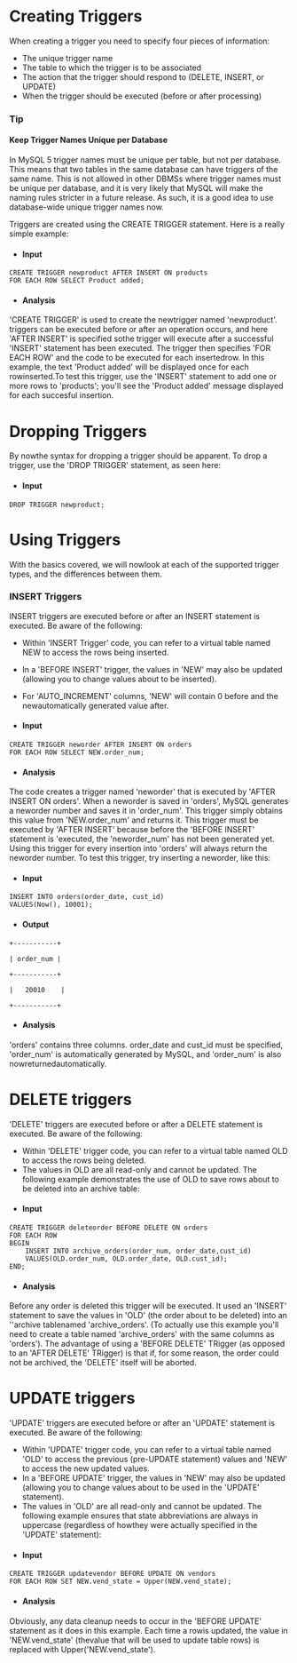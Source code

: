 # Creating Triggers
When creating a trigger you need to specify four pieces of information:
- The unique trigger name
- The table to which the trigger is to be associated
- The action that the trigger should respond to (DELETE, INSERT, or UPDATE)
- When the trigger should be executed (before or after processing)
### Tip
#### Keep Trigger Names Unique per Database 
In MySQL 5 trigger names must be unique per table, but not per database. This means that two tables in the same database can have triggers of the same name. This is not allowed in other DBMSs where trigger names must be unique per database, and it is very likely that MySQL will make the naming rules stricter in a future release. As such, it is a good idea to use database-wide unique trigger names now.


Triggers are created using the CREATE TRIGGER statement. Here is a really simple example:
- #### Input
```
CREATE TRIGGER newproduct AFTER INSERT ON products
FOR EACH ROW SELECT Product added;
```
- ####  Analysis
'CREATE TRIGGER' is used to create the newtrigger named 'newproduct'. triggers can be executed before or after an operation occurs, and here 'AFTER INSERT' is specified sothe trigger will execute after a successful 'INSERT' statement has been executed. The trigger then specifies 'FOR EACH ROW' and the code to be executed for each insertedrow. In this example, the text 'Product added' will be displayed once for each rowinserted.To test this trigger, use the 'INSERT' statement to add one or more rows to 'products'; you'll see the 'Product added' message displayed for each succesful insertion.
# Dropping Triggers
By nowthe syntax for dropping a trigger should be apparent. To drop a trigger, use the 'DROP TRIGGER' statement, as seen here:
- ####  Input
```
DROP TRIGGER newproduct;
```
# Using Triggers
With the basics covered, we will nowlook at each of the supported trigger types, and the differences between them.
### INSERT Triggers
INSERT triggers are executed before or after an INSERT statement is executed. Be aware of the following:
- Within 'INSERT Trigger' code, you can refer to a virtual table named NEW to access the rows being inserted.
- In a 'BEFORE INSERT' trigger, the values in 'NEW' may also be updated (allowing you to change values about to be inserted).
- For 'AUTO_INCREMENT' columns, 'NEW' will contain 0 before and the newautomatically generated value after.

- #### Input
```
CREATE TRIGGER neworder AFTER INSERT ON orders
FOR EACH ROW SELECT NEW.order_num;
```
- #### Analysis
The code creates a trigger named 'neworder' that is executed by 'AFTER INSERT ON orders'. When a neworder is saved in 'orders', MySQL generates a neworder number and saves it in 'order_num'.
This trigger simply obtains this value from 'NEW.order_num' and returns it. This trigger must be executed by 'AFTER INSERT' because before the 'BEFORE INSERT' statement is 'executed, the 'neworder_num' has not been generated yet. Using this trigger for every insertion into 'orders' will always return the neworder number.
To test this trigger, try inserting a neworder, like this:
- #### Input
```
INSERT INTO orders(order_date, cust_id)
VALUES(Now(), 10001);
```
- #### Output
```
+-----------+
          
| order_num |
          
+-----------+
          
|   20010    |
          
+-----------+
```

- #### Analysis
'orders' contains three columns. order_date and cust_id must be specified, 'order_num' is automatically generated by MySQL, and 'order_num' is also nowreturnedautomatically.
# DELETE triggers
'DELETE' triggers are executed before or after a DELETE statement is executed. Be aware of the following:
- Within 'DELETE' trigger code, you can refer to a virtual table named OLD to access the rows being deleted.
- The values in OLD are all read-only and cannot be updated.
The following example demonstrates the use of OLD to save rows about to be deleted into an archive table:
- #### Input
```
CREATE TRIGGER deleteorder BEFORE DELETE ON orders
FOR EACH ROW
BEGIN
    INSERT INTO archive_orders(order_num, order_date,cust_id)
    VALUES(OLD.order_num, OLD.order_date, OLD.cust_id);
END;
```
- ####  Analysis
Before any order is deleted this trigger will be executed. It used an 'INSERT' statement to save the values in 'OLD' (the order about to be deleted) into an ''archive tablenamed 'archive_orders'. (To actually use this example you'll need to create a table named 'archive_orders' with the same columns as 'orders').
The advantage of using a 'BEFORE DELETE' TRigger (as opposed to an 'AFTER DELETE' TRigger) is that if, for some reason, the order could not be archived, the 'DELETE' itself will be aborted.
# UPDATE triggers
'UPDATE' triggers are executed before or after an 'UPDATE' statement is executed. Be aware of the following:
- Within 'UPDATE' trigger code, you can refer to a virtual table named 'OLD' to access the previous (pre-UPDATE statement) values and 'NEW' to access the new updated values.
- In a 'BEFORE UPDATE' trigger, the values in 'NEW' may also be updated (allowing you to change values about to be used in the 'UPDATE' statement).
- The values in 'OLD' are all read-only and cannot be updated.
The following example ensures that state abbreviations are always in uppercase (regardless of howthey were actually specified in the 'UPDATE' statement):
- #### Input
```
CREATE TRIGGER updatevendor BEFORE UPDATE ON vendors
FOR EACH ROW SET NEW.vend_state = Upper(NEW.vend_state);
```
- ####  Analysis
Obviously, any data cleanup needs to occur in the 'BEFORE UPDATE' statement as it does in this example. Each time a rowis updated, the value in 'NEW.vend_state' (thevalue that will be used to update table rows) is replaced with Upper('NEW.vend_state').
